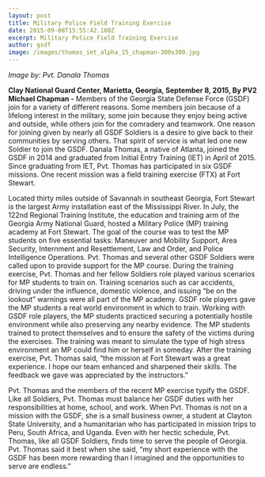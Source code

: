 ```yaml
---
layout: post
title: Military Police Field Training Exercise
date: 2015-09-08T15:55:42.180Z
excerpt: Military Police Field Training Exercise
author: gsdf
image: /images/thomas_iet_alpha_15_chapman-300x300.jpg
---
```

*Image by: Pvt. Danala Thomas*

**Clay National Guard Center, Marietta, Georgia, September 8, 2015, By PV2 Michael Chapman -** Members of the Georgia State Defense Force (GSDF) join for a variety of different reasons. Some members join because of a lifelong interest in the military, some join because they enjoy being active and outside, while others join for the comradery and teamwork. One reason for joining given by nearly all GSDF Soldiers is a desire to give back to their communities by serving others. That spirit of service is what led one new Soldier to join the GSDF. Danala Thomas, a native of Atlanta, joined the GSDF in 2014 and graduated from Initial Entry Training (IET) in April of 2015. Since graduating from IET, Pvt. Thomas has participated in six GSDF missions. One recent mission was a field training exercise (FTX) at Fort Stewart.

Located thirty miles outside of Savannah in southeast Georgia, Fort Stewart is the largest Army installation east of the Mississippi River. In July, the 122nd Regional Training Institute, the education and training arm of the Georgia Army National Guard, hosted a Military Police (MP) training academy at Fort Stewart. The goal of the course was to test the MP students on five essential tasks: Maneuver and Mobility Support, Area Security, Internment and Resettlement, Law and Order, and Police Intelligence Operations. Pvt. Thomas and several other GSDF Soldiers were called upon to provide support for the MP course. During the training exercise, Pvt. Thomas and her fellow Soldiers role played various scenarios for MP students to train on. Training scenarios such as car accidents, driving under the influence, domestic violence, and issuing “be on the lookout” warnings were all part of the MP academy. GSDF role players gave the MP students a real world environment in which to train. Working with GSDF role players, the MP students practiced securing a potentially hostile environment while also preserving any nearby evidence. The MP students trained to protect themselves and to ensure the safety of the victims during the exercises. The training was meant to simulate the type of high stress environment an MP could find him or herself in someday. After the training exercise, Pvt. Thomas said, “the mission at Fort Stewart was a great experience. I hope our team enhanced and sharpened their skills. The feedback we gave was appreciated by the instructors.”

Pvt. Thomas and the members of the recent MP exercise typify the GSDF. Like all Soldiers, Pvt. Thomas must balance her GSDF duties with her responsibilities at home, school, and work. When Pvt. Thomas is not on a mission with the GSDF, she is a small business owner, a student at Clayton State University, and a humanitarian who has participated in mission trips to Peru, South Africa, and Uganda. Even with her hectic schedule, Pvt. Thomas, like all GSDF Soldiers, finds time to serve the people of Georgia. Pvt. Thomas said it best when she said, “my short experience with the GSDF has been more rewarding than I imagined and the opportunities to serve are endless.”
